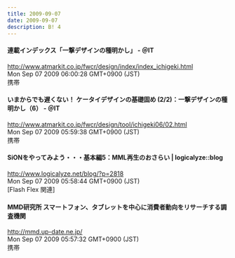 ```yaml
---
title: 2009-09-07
date: 2009-09-07
description: B! 4
---
```


#### 連載インデックス「一撃デザインの種明かし」 - ＠IT
http://www.atmarkit.co.jp/fwcr/design/index/index_ichigeki.html<br>
Mon Sep 07 2009 06:00:28 GMT+0900 (JST)<br>
携帯


####  いまからでも遅くない！ ケータイデザインの基礎固め (2/2)：一撃デザインの種明かし（6） - ＠IT
http://www.atmarkit.co.jp/fwcr/design/tool/ichigeki06/02.html<br>
Mon Sep 07 2009 05:59:38 GMT+0900 (JST)<br>
携帯


#### SiONをやってみよう・・・基本編5：MML再生のおさらい | logicalyze::blog
http://www.logicalyze.net/blog/?p=2818<br>
Mon Sep 07 2009 05:58:44 GMT+0900 (JST)<br>
[Flash Flex 関連]


#### MMD研究所 スマートフォン、タブレットを中心に消費者動向をリサーチする調査機関
http://mmd.up-date.ne.jp/<br>
Mon Sep 07 2009 05:57:32 GMT+0900 (JST)<br>
携帯


